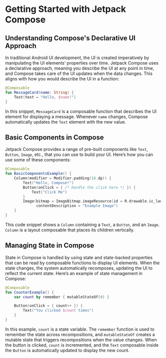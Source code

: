 # Getting Started with Jetpack Compose

## Understanding Compose's Declarative UI Approach

In traditional Android UI development, the UI is created imperatively by manipulating the UI elements’ properties over time. Jetpack Compose uses a declarative approach, meaning you describe the UI at any point in time, and Compose takes care of the UI updates when the data changes. This aligns with how you would describe the UI in a function:

```kotlin
@Composable
fun MessageCard(name: String) {
    Text(text = "Hello, $name!")
}
```

In this snippet, `MessageCard` is a composable function that describes the UI element for displaying a message. Whenever `name` changes, Compose automatically updates the `Text` element with the new value.

## Basic Components in Compose

Jetpack Compose provides a range of pre-built components like `Text`, `Button`, `Image`, etc., that you can use to build your UI. Here’s how you can use some of these components:

```kotlin
@Composable
fun BasicComponentsExample() {
    Column(modifier = Modifier.padding(16.dp)) {
        Text("Hello, Compose!")
        Button(onClick = { /* Handle the click here */ }) {
            Text("Click Me")
        }
        Image(bitmap = ImageBitmap.imageResource(id = R.drawable.ic_launcher_foreground),
              contentDescription = "Example Image")
    }
}
```

This code snippet shows a `Column` containing a `Text`, a `Button`, and an `Image`. `Column` is a layout composable that places its children vertically.

## Managing State in Compose

State in Compose is handled by using state and state-backed properties that can be read by composable functions to display UI elements. When the state changes, the system automatically recomposes, updating the UI to reflect the current state. Here’s an example of state management in Compose:

```kotlin
@Composable
fun CounterExample() {
    var count by remember { mutableStateOf(0) }

    Button(onClick = { count++ }) {
        Text("You clicked $count times")
    }
}
```

In this example, `count` is a state variable. The `remember` function is used to remember the state across recompositions, and `mutableStateOf` creates a mutable state that triggers recompositions when the value changes. When the button is clicked, `count` is incremented, and the `Text` composable inside the `Button` is automatically updated to display the new count.
